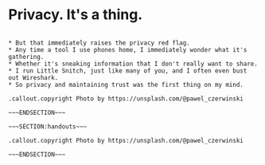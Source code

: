 <!SLIDE[bg=_images/lookout_tower.png] center subsection rightfooter>
# Privacy. It's a thing.

~~~SECTION:notes~~~

* But that immediately raises the privacy red flag.
* Any time a tool I use phones home, I immediately wonder what it's gathering.
* Whether it's sneaking information that I don't really want to share.
* I run Little Snitch, just like many of you, and I often even bust out Wireshark.
* So privacy and maintaining trust was the first thing on my mind.

.callout.copyright Photo by https://unsplash.com/@pawel_czerwinski

~~~ENDSECTION~~~

~~~SECTION:handouts~~~

.callout.copyright Photo by https://unsplash.com/@pawel_czerwinski

~~~ENDSECTION~~~
